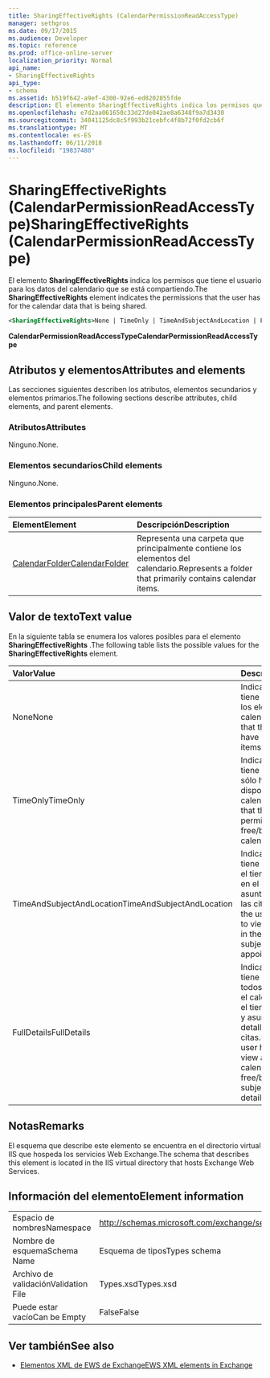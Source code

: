 ```yaml
---
title: SharingEffectiveRights (CalendarPermissionReadAccessType)
manager: sethgros
ms.date: 09/17/2015
ms.audience: Developer
ms.topic: reference
ms.prod: office-online-server
localization_priority: Normal
api_name:
- SharingEffectiveRights
api_type:
- schema
ms.assetid: b519f642-a9ef-4300-92e6-ed8202855fde
description: El elemento SharingEffectiveRights indica los permisos que tiene el usuario para los datos del calendario que se está compartiendo.
ms.openlocfilehash: e7d2aa061650c33d27de042ae8a6348f9a7d3430
ms.sourcegitcommit: 34041125dc8c5f993b21cebfc4f8b72f0fd2cb6f
ms.translationtype: MT
ms.contentlocale: es-ES
ms.lasthandoff: 06/11/2018
ms.locfileid: "19837480"
---
```

# <a name="sharingeffectiverights-calendarpermissionreadaccesstype"></a><span data-ttu-id="f30de-103">SharingEffectiveRights (CalendarPermissionReadAccessType)</span><span class="sxs-lookup"><span data-stu-id="f30de-103">SharingEffectiveRights (CalendarPermissionReadAccessType)</span></span>

<span data-ttu-id="f30de-104">El elemento **SharingEffectiveRights** indica los permisos que tiene el usuario para los datos del calendario que se está compartiendo.</span><span class="sxs-lookup"><span data-stu-id="f30de-104">The **SharingEffectiveRights** element indicates the permissions that the user has for the calendar data that is being shared.</span></span> 
  
```XML
<SharingEffectiveRights>None | TimeOnly | TimeAndSubjectAndLocation | FullDetails</SharingEffectiveRights>
```

 <span data-ttu-id="f30de-105">**CalendarPermissionReadAccessType**</span><span class="sxs-lookup"><span data-stu-id="f30de-105">**CalendarPermissionReadAccessType**</span></span>
## <a name="attributes-and-elements"></a><span data-ttu-id="f30de-106">Atributos y elementos</span><span class="sxs-lookup"><span data-stu-id="f30de-106">Attributes and elements</span></span>

<span data-ttu-id="f30de-107">Las secciones siguientes describen los atributos, elementos secundarios y elementos primarios.</span><span class="sxs-lookup"><span data-stu-id="f30de-107">The following sections describe attributes, child elements, and parent elements.</span></span>
  
### <a name="attributes"></a><span data-ttu-id="f30de-108">Atributos</span><span class="sxs-lookup"><span data-stu-id="f30de-108">Attributes</span></span>

<span data-ttu-id="f30de-109">Ninguno.</span><span class="sxs-lookup"><span data-stu-id="f30de-109">None.</span></span>
  
### <a name="child-elements"></a><span data-ttu-id="f30de-110">Elementos secundarios</span><span class="sxs-lookup"><span data-stu-id="f30de-110">Child elements</span></span>

<span data-ttu-id="f30de-111">Ninguno.</span><span class="sxs-lookup"><span data-stu-id="f30de-111">None.</span></span>
  
### <a name="parent-elements"></a><span data-ttu-id="f30de-112">Elementos principales</span><span class="sxs-lookup"><span data-stu-id="f30de-112">Parent elements</span></span>

|<span data-ttu-id="f30de-113">**Element**</span><span class="sxs-lookup"><span data-stu-id="f30de-113">**Element**</span></span>|<span data-ttu-id="f30de-114">**Descripción**</span><span class="sxs-lookup"><span data-stu-id="f30de-114">**Description**</span></span>|
|:-----|:-----|
|[<span data-ttu-id="f30de-115">CalendarFolder</span><span class="sxs-lookup"><span data-stu-id="f30de-115">CalendarFolder</span></span>](calendarfolder.md) <br/> |<span data-ttu-id="f30de-116">Representa una carpeta que principalmente contiene los elementos del calendario.</span><span class="sxs-lookup"><span data-stu-id="f30de-116">Represents a folder that primarily contains calendar items.</span></span>  <br/> |
   
## <a name="text-value"></a><span data-ttu-id="f30de-117">Valor de texto</span><span class="sxs-lookup"><span data-stu-id="f30de-117">Text value</span></span>

<span data-ttu-id="f30de-118">En la siguiente tabla se enumera los valores posibles para el elemento **SharingEffectiveRights** .</span><span class="sxs-lookup"><span data-stu-id="f30de-118">The following table lists the possible values for the **SharingEffectiveRights** element.</span></span> 
  
|<span data-ttu-id="f30de-119">**Valor**</span><span class="sxs-lookup"><span data-stu-id="f30de-119">**Value**</span></span>|<span data-ttu-id="f30de-120">**Descripción**</span><span class="sxs-lookup"><span data-stu-id="f30de-120">**Description**</span></span>|
|:-----|:-----|
|<span data-ttu-id="f30de-121">None</span><span class="sxs-lookup"><span data-stu-id="f30de-121">None</span></span>  <br/> |<span data-ttu-id="f30de-122">Indica que el usuario no tiene permiso para ver los elementos en el calendario.</span><span class="sxs-lookup"><span data-stu-id="f30de-122">Indicates that the user does not have permission to view items in the calendar.</span></span>  <br/> |
|<span data-ttu-id="f30de-123">TimeOnly</span><span class="sxs-lookup"><span data-stu-id="f30de-123">TimeOnly</span></span>  <br/> |<span data-ttu-id="f30de-124">Indica que el usuario tiene permiso para ver sólo horas de disponibilidad en el calendario.</span><span class="sxs-lookup"><span data-stu-id="f30de-124">Indicates that the user has permission to view only free/busy time in the calendar.</span></span>  <br/> |
|<span data-ttu-id="f30de-125">TimeAndSubjectAndLocation</span><span class="sxs-lookup"><span data-stu-id="f30de-125">TimeAndSubjectAndLocation</span></span>  <br/> |<span data-ttu-id="f30de-126">Indica que el usuario tiene permiso para ver el tiempo libre/ocupada en el calendario y el asunto y la ubicación de las citas.</span><span class="sxs-lookup"><span data-stu-id="f30de-126">Indicates that the user has permission to view free/busy time in the calendar and the subject and location of appointments.</span></span>  <br/> |
|<span data-ttu-id="f30de-127">FullDetails</span><span class="sxs-lookup"><span data-stu-id="f30de-127">FullDetails</span></span>  <br/> |<span data-ttu-id="f30de-128">Indica que el usuario tiene permiso para ver todos los elementos en el calendario, incluidos el tiempo libre/ocupado y asunto, ubicación y detalles de las citas.</span><span class="sxs-lookup"><span data-stu-id="f30de-128">Indicates that the user has permission to view all items in the calendar, including free/busy time and subject, location, and details of appointments.</span></span>  <br/> |
   
## <a name="remarks"></a><span data-ttu-id="f30de-129">Notas</span><span class="sxs-lookup"><span data-stu-id="f30de-129">Remarks</span></span>

<span data-ttu-id="f30de-130">El esquema que describe este elemento se encuentra en el directorio virtual IIS que hospeda los servicios Web Exchange.</span><span class="sxs-lookup"><span data-stu-id="f30de-130">The schema that describes this element is located in the IIS virtual directory that hosts Exchange Web Services.</span></span>
  
## <a name="element-information"></a><span data-ttu-id="f30de-131">Información del elemento</span><span class="sxs-lookup"><span data-stu-id="f30de-131">Element information</span></span>

|||
|:-----|:-----|
|<span data-ttu-id="f30de-132">Espacio de nombres</span><span class="sxs-lookup"><span data-stu-id="f30de-132">Namespace</span></span>  <br/> |http://schemas.microsoft.com/exchange/services/2006/types  <br/> |
|<span data-ttu-id="f30de-133">Nombre de esquema</span><span class="sxs-lookup"><span data-stu-id="f30de-133">Schema Name</span></span>  <br/> |<span data-ttu-id="f30de-134">Esquema de tipos</span><span class="sxs-lookup"><span data-stu-id="f30de-134">Types schema</span></span>  <br/> |
|<span data-ttu-id="f30de-135">Archivo de validación</span><span class="sxs-lookup"><span data-stu-id="f30de-135">Validation File</span></span>  <br/> |<span data-ttu-id="f30de-136">Types.xsd</span><span class="sxs-lookup"><span data-stu-id="f30de-136">Types.xsd</span></span>  <br/> |
|<span data-ttu-id="f30de-137">Puede estar vacío</span><span class="sxs-lookup"><span data-stu-id="f30de-137">Can be Empty</span></span>  <br/> |<span data-ttu-id="f30de-138">False</span><span class="sxs-lookup"><span data-stu-id="f30de-138">False</span></span>  <br/> |
   
## <a name="see-also"></a><span data-ttu-id="f30de-139">Ver también</span><span class="sxs-lookup"><span data-stu-id="f30de-139">See also</span></span>



- [<span data-ttu-id="f30de-140">Elementos XML de EWS de Exchange</span><span class="sxs-lookup"><span data-stu-id="f30de-140">EWS XML elements in Exchange</span></span>](ews-xml-elements-in-exchange.md)


